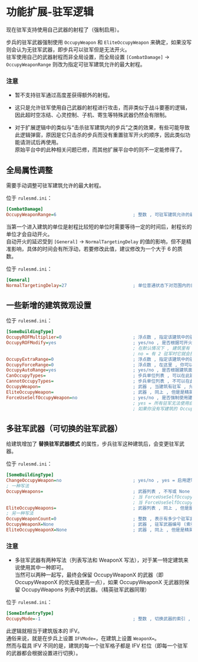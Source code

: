 # 功能扩展-驻军逻辑

现在驻军支持使用自己武器的射程了（强制启用）。

步兵的驻军武器强制使用 `OccupyWeapon` 和 `EliteOccupyWeapon` 来确定，如果没写则会认为无驻军武器，即步兵可以驻军但是无法开火。  
驻军使用自己的武器射程而非全局设置，而全局设置 `[CombatDamage]` -> `OccupyWeaponRange` 则改为指定可驻军建筑允许的最大射程。

### 注意

* 暂不支持驻军通过高度差获得额外的射程。

* 这只是允许驻军使用自己武器的射程进行攻击，而非类似于战斗要塞的逻辑，因此超时空冻结、心灵控制、子机、寄生等特殊武器仍然会有限制。

* 对于扩展逻辑中的类似与“击杀驻军建筑内的步兵”之类的效果，有些可能导致此逻辑弹窗，原因是它只击杀的步兵而没有重置驻军开火的顺序，因此类似功能请测试后再使用。  
原始平台中的此种相关问题已修，而其他扩展平台中的则不一定能修得了。



## 全局属性调整

需要手动调整可驻军建筑允许的最大射程。

位于 `rulesmd.ini`：

```ini
[CombatDamage]
OccupyWeaponRange=6                             ; 整数 , 可驻军建筑允许的最大射程 (超出此射程时强制禁止开火)
```

当第一个进入建筑的单位是射程比较短的单位时需要等待一定的时间后，射程长的单位才会自动开火。  
自动开火的延迟受到 `[General]` -> `NormalTargetingDelay` 的值的影响，但不是精准影响，具体的时间会有所浮动，若要修改此值，建议修改为一个大于 6 的质数。

位于 `rulesmd.ini`：

```ini
[General]
NormalTargetingDelay=27                         ; 单位普通状态下对范围内的目标进行攻击的延迟时间 , 它提供了一个精确的值 , 27 只是泰伯利亚之日的默认值 , 单位 : 帧
```



## 一些新增的建筑微观设置

位于 `rulesmd.ini`：

```ini
[SomeBuildingType]
OccupyROFMultiplier=0                           ; 浮点数 , 指定该建筑中的驻军的攻击速度倍率 , 值小于等于 0 则使用全局设置中的值 , 默认值是 0
OccupyROFModify=yes                             ; yes/no , 是否根据可开火的驻军人数提高武器射速 (OccupyROFMultiplier 仍有效) , 默认值是 yes
                                                ; 在默认情况下 , 建筑里有 1 驻军时驻军会按照正常射速开火 , 有 2 驻军时它会按照 2 倍的射速交替开火 , 有 3 驻军时按照 3 倍的射速
                                                ; no = 有 2 驻军时它就会按照 1 倍的射速交替开火 , 有 3 驻军时还是 1 倍的射速
OccupyExtraRange=0                              ; 浮点数 , 指定该建筑中的驻军的攻击射程增加量 , 负数 = 减少射程 , 默认值是 0
OccupyForceRange=0                              ; 浮点数 , 在这里 , 你可以恢复以前的固定射程的逻辑 , 强制此建筑的所有驻军都使用此射程 , 当此项大于 0 时生效 , 生效时 OccupyExtraRange 仍会额外增加射程
OccupyAutoRange=yes                             ; yes/no , 是否根据建筑面积自动提升射程 , 避免驻军到拥有较大面积的建筑时步兵对外射程不足的问题
CanOccupyTypes=                                 ; 步兵单位列表 , 可以在此建筑驻军开火的步兵列表 (白名单) , 不写或留空表示所有人都可以开火
CannotOccupyTypes=                              ; 步兵单位列表 , 不可以在此建筑驻军开火的步兵列表 (黑名单) , 如果两个列表都设置了就必须同时满足两个列表才能开火 , 然后即使不能开火 , 单位也依然可以进入驻军建筑
OccupyWeapon=                                   ; 武器 , 当建筑有驻军 , 允许驻军开火 , 且没有驻军可以开火时 , 建筑会使用此武器作为驻军武器 (会受到 OccupyROFMultiplier 的影响) , 没写则禁用此功能
EliteOccupyWeapon=                              ; 武器 , 同上 , 但是是精英等级时
ForceUseSelfOccupyWeapon=no                     ; yes/no , 是否强制使用建筑的 OccupyWeapon 武器 , 这是一个优化方案 , 在要求所有步兵都使用同一个驻军武器时 , 它的性能会比较高
                                                ; yes = 所有驻军无法使用自己的驻军武器 , 改为使用建筑的 OccupyWeapon 武器开火 , 且驻军人数越多开火速度越快
                                                ; 如果你没有写建筑的 OccupyWeapon , 则效果基本等同于 CanOccupyFire=no , 还请注意
```



## 多驻军武器（可切换的驻军武器）

给建筑增加了 **替换驻军武器模式** 的属性，步兵驻军这种建筑后，会变更驻军武器。

位于 `rulesmd.ini`：

```ini
[SomeBuildingType]
ChangeOccupyWeapon=no                           ; yes/no , yes = 启用逻辑
; 一种写法
OccupyWeapons=                                  ; 武器列表 , 不写或 None = 无武器 (自动适用 OccupyWeapon 的武器) , 默认值是 None (即无武器 , 不区分大小写)
                                                ; 当 ForceUseSelfOccupyWeapon=yes 时 , 根据驻军人数切换武器 (驻军 1 人时使用索引 0 的驻军武器)
                                                ; 当 ForceUseSelfOccupyWeapon=no 时 , 根据步兵的 OccupyMode 切换武器 (OccupyMode 的值即索引值) , OccupyMode=-1 时将使用步兵的 OccupyWeapon 作为驻军武器
EliteOccupyWeapons=                             ; 武器列表 , 同上 , 但是是精英等级时
; 另一种写法
OccupyWeaponCount=0                             ; 整数 , 表示有多少个驻军武器 (用于 OccupyWeaponX 的 X 最多可以到几) , 默认值是 0
OccupyWeaponX=None                              ; 武器 , 驻军武器编号 (索引从 0 开始) , 相当于 OccupyWeapons 列表中对应索引的项 , 不写或 None = 无武器 (自动适用 OccupyWeapon 的武器) , 默认值是 None (即无武器 , 不区分大小写)
EliteOccupyWeaponX=None                         ; 武器 , 同上 , 但是是精英等级时
```

### 注意

* 多驻军武器有两种写法（列表写法和 WeaponX 写法），对于某一特定建筑来说使用其中一种即可。  
当然可以两种一起写，最终会保留 OccupyWeaponX 的武器（即 OccupyWeaponX 的优先级更高一点），如果 OccupyWeaponX 无武器则保留 OccupyWeapons 列表中的武器。（精英驻军武器同理）

位于 `rulesmd.ini`：

```ini
[SomeInfantryType]
OccupyMode=-1                                   ; 整数 , 切换武器的索引 , -1 = 使用 OccupyWeapon 作为驻军武器
```

此逻辑就相当于建筑版本的 IFV。  
通俗来说，就是在步兵上设置 `IFVMode=`，在建筑上设置 `WeaponX=`。  
然而与载具 IFV 不同的是，建筑的每一个驻军格子都是 IFV 栏位（即每一个驻军的武器都会根据设置进行切换）。